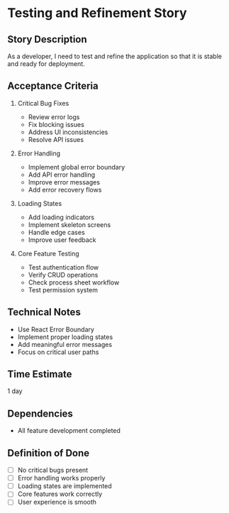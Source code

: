 # Testing and Refinement Story

## Story Description
As a developer, I need to test and refine the application so that it is stable and ready for deployment.

## Acceptance Criteria
1. Critical Bug Fixes
   - Review error logs
   - Fix blocking issues
   - Address UI inconsistencies
   - Resolve API issues

2. Error Handling
   - Implement global error boundary
   - Add API error handling
   - Improve error messages
   - Add error recovery flows

3. Loading States
   - Add loading indicators
   - Implement skeleton screens
   - Handle edge cases
   - Improve user feedback

4. Core Feature Testing
   - Test authentication flow
   - Verify CRUD operations
   - Check process sheet workflow
   - Test permission system

## Technical Notes
- Use React Error Boundary
- Implement proper loading states
- Add meaningful error messages
- Focus on critical user paths

## Time Estimate
1 day

## Dependencies
- All feature development completed

## Definition of Done
- [ ] No critical bugs present
- [ ] Error handling works properly
- [ ] Loading states are implemented
- [ ] Core features work correctly
- [ ] User experience is smooth 